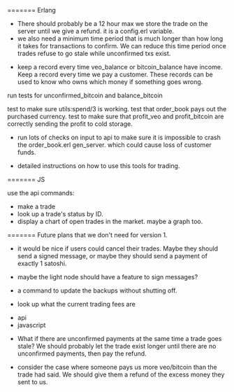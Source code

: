 ======= Erlang

- There should probably be a 12 hour max we store the trade on the server until we give a refund. it is a config.erl variable.
- we also need a minimum time period that is much longer than how long it takes for transactions to confirm. We can reduce this time period once trades refuse to go stale while unconfirmed txs exist.


* keep a record every time veo_balance or bitcoin_balance have income. Keep a record every time we pay a customer. These records can be used to know who owns which money if something goes wrong.

run tests for unconfirmed_bitcoin and balance_bitcoin

test to make sure utils:spend/3 is working.
test that order_book pays out the purchased currency.
test to make sure that profit_veo and profit_bitcoin are correctly sending the profit to cold storage.

* run lots of checks on input to api to make sure it is impossible to crash the order_book.erl gen_server. which could cause loss of customer funds.

* detailed instructions on how to use this tools for trading.

======= JS

use the api commands:
* make a trade
* look up a trade's status by ID.
* display a chart of open trades in the market. maybe a graph too.



======= Future plans that we don't need for version 1.

* it would be nice if users could cancel their trades. Maybe they should send a signed message, or maybe they should send a payment of exactly 1 satoshi.
- maybe the light node should have a feature to sign messages?

* a command to update the backups without shutting off.

* look up what the current trading fees are
- api
- javascript


* What if there are unconfirmed payments at the same time a trade goes stale? We should probably let the trade exist longer until there are no unconfirmed payments, then pay the refund.

* consider the case where someone pays us more veo/bitcoin than the trade had said. We should give them a refund of the excess money they sent to us.